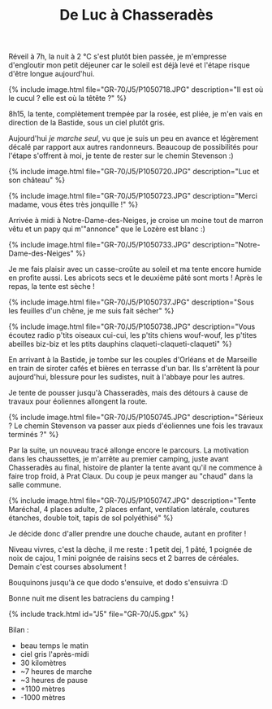 ﻿---
title: "De Luc à Chasseradès"
permalink: /GR-70/J5/
sidebar:
  nav: "gr_70"
enable_tracks: true
---

Réveil à 7h, la nuit à 2 °C s'est plutôt bien passée, je m'empresse d'engloutir mon petit déjeuner car le soleil est déjà levé et l'étape risque d'être longue aujourd'hui.

{% include image.html file="GR-70/J5/P1050718.JPG" description="Il est où le cucul ? elle est où la têtête ?" %}

8h15, la tente, complètement trempée par la rosée, est pliée, je m'en vais en direction de la Bastide, sous un ciel plutôt gris.

Aujourd'hui *je marche seul*, vu que je suis un peu en avance et légèrement décalé par rapport aux autres randonneurs.
Beaucoup de possibilités pour l'étape s'offrent à moi, je tente de rester sur le chemin Stevenson :)

{% include image.html file="GR-70/J5/P1050720.JPG" description="Luc et son château" %}

{% include image.html file="GR-70/J5/P1050723.JPG" description="Merci madame, vous êtes très jonquille !" %}

Arrivée à midi à Notre-Dame-des-Neiges, je croise un moine tout de marron vêtu et un papy qui m'"annonce" que le Lozère est blanc :)

{% include image.html file="GR-70/J5/P1050733.JPG" description="Notre-Dame-des-Neiges" %}

Je me fais plaisir avec un casse-croûte au soleil et ma tente encore humide en profite aussi.
Les abricots secs et le deuxième pâté sont morts ! Après le repas, la tente est sèche !

{% include image.html file="GR-70/J5/P1050737.JPG" description="Sous les feuilles d'un chêne, je me suis fait sécher" %}

{% include image.html file="GR-70/J5/P1050738.JPG" description="Vous écoutez radio p'tits oiseaux cui-cui, les p'tits chiens wouf-wouf, les p'tites abeilles biz-biz et les ptits dauphins claqueti-claqueti-claqueti" %}

En arrivant à la Bastide, je tombe sur les couples d'Orléans et de Marseille en train de siroter cafés et bières en terrasse d'un bar.
Ils s'arrêtent là pour aujourd'hui, blessure pour les sudistes, nuit à l'abbaye pour les autres.

Je tente de pousser jusqu'à Chasseradès, mais des détours à cause de travaux pour éoliennes allongent la route.

{% include image.html file="GR-70/J5/P1050745.JPG" description="Sérieux ? Le chemin Stevenson va passer aux pieds d'éoliennes une fois les travaux terminés ?" %}

Par la suite, un nouveau tracé allonge encore le parcours. La motivation dans les chaussettes, je m'arrête au premier camping, juste avant Chasseradès au final, histoire de planter la tente avant qu'il ne commence à faire trop froid, à Prat Claux. Du coup je peux manger au "chaud" dans la salle commune.

{% include image.html file="GR-70/J5/P1050747.JPG" description="Tente Maréchal, 4 places adulte, 2 places enfant, ventilation latérale, coutures étanches, double toit, tapis de sol polyéthisé" %}

Je décide donc d'aller prendre une douche chaude, autant en profiter !

Niveau vivres, c'est la dèche, il me reste : 1 petit dej, 1 pâté, 1 poignée de noix de cajou, 1 mini poignée de raisins secs et 2 barres de céréales. Demain c'est courses absolument !

Bouquinons jusqu'à ce que dodo s'ensuive, et dodo s'ensuivra :D

Bonne nuit me disent les batraciens du camping !

{% include track.html id="J5" file="GR-70/J5.gpx" %}

Bilan :
* beau temps le matin
* ciel gris l'après-midi
* 30 kilomètres
* ~7 heures de marche
* ~3 heures de pause
* +1100 mètres
* -1000 mètres
